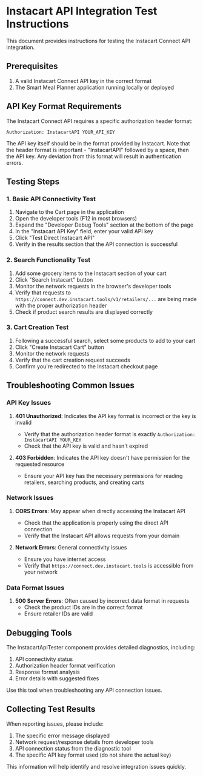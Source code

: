# Instacart API Integration Test Instructions

This document provides instructions for testing the Instacart Connect API integration.

## Prerequisites

1. A valid Instacart Connect API key in the correct format
2. The Smart Meal Planner application running locally or deployed

## API Key Format Requirements

The Instacart Connect API requires a specific authorization header format:

```
Authorization: InstacartAPI YOUR_API_KEY
```

The API key itself should be in the format provided by Instacart. Note that the header format is important - "InstacartAPI" followed by a space, then the API key. Any deviation from this format will result in authentication errors.

## Testing Steps

### 1. Basic API Connectivity Test

1. Navigate to the Cart page in the application
2. Open the developer tools (F12 in most browsers)
3. Expand the "Developer Debug Tools" section at the bottom of the page
4. In the "Instacart API Key" field, enter your valid API key
5. Click "Test Direct Instacart API"
6. Verify in the results section that the API connection is successful

### 2. Search Functionality Test

1. Add some grocery items to the Instacart section of your cart
2. Click "Search Instacart" button
3. Monitor the network requests in the browser's developer tools
4. Verify that requests to `https://connect.dev.instacart.tools/v1/retailers/...` are being made with the proper authorization header
5. Check if product search results are displayed correctly

### 3. Cart Creation Test

1. Following a successful search, select some products to add to your cart
2. Click "Create Instacart Cart" button
3. Monitor the network requests
4. Verify that the cart creation request succeeds
5. Confirm you're redirected to the Instacart checkout page

## Troubleshooting Common Issues

### API Key Issues

1. **401 Unauthorized**: Indicates the API key format is incorrect or the key is invalid
   - Verify that the authorization header format is exactly `Authorization: InstacartAPI YOUR_KEY`
   - Check that the API key is valid and hasn't expired

2. **403 Forbidden**: Indicates the API key doesn't have permission for the requested resource
   - Ensure your API key has the necessary permissions for reading retailers, searching products, and creating carts

### Network Issues

1. **CORS Errors**: May appear when directly accessing the Instacart API
   - Check that the application is properly using the direct API connection
   - Verify that the Instacart API allows requests from your domain

2. **Network Errors**: General connectivity issues
   - Ensure you have internet access
   - Verify that `https://connect.dev.instacart.tools` is accessible from your network

### Data Format Issues

1. **500 Server Errors**: Often caused by incorrect data format in requests
   - Check the product IDs are in the correct format
   - Ensure retailer IDs are valid

## Debugging Tools

The InstacartApiTester component provides detailed diagnostics, including:

1. API connectivity status
2. Authorization header format verification
3. Response format analysis
4. Error details with suggested fixes

Use this tool when troubleshooting any API connection issues.

## Collecting Test Results

When reporting issues, please include:

1. The specific error message displayed
2. Network request/response details from developer tools
3. API connection status from the diagnostic tool
4. The specific API key format used (do not share the actual key)

This information will help identify and resolve integration issues quickly.